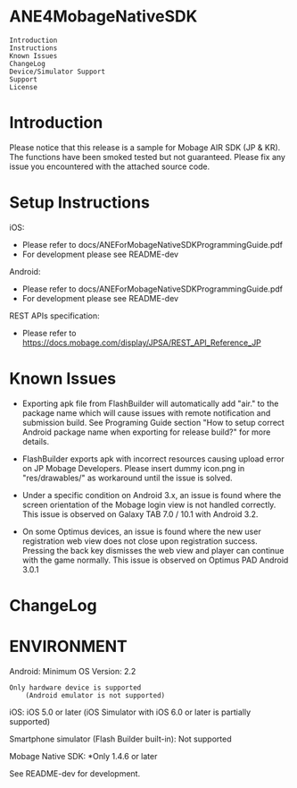 ANE4MobageNativeSDK 
==========================================================================
	Introduction
	Instructions
	Known Issues
	ChangeLog
	Device/Simulator Support
	Support
	License

Introduction
==========================================================================
Please notice that this release is a sample for Mobage AIR SDK (JP & KR). The functions have been smoked tested but not guaranteed. 
Please fix any issue you encountered with the attached source code.


Setup Instructions
==========================================================================
iOS:
- Please refer to docs/ANEForMobageNativeSDKProgrammingGuide.pdf
- For development please see README-dev

Android:
- Please refer to docs/ANEForMobageNativeSDKProgrammingGuide.pdf
- For development please see README-dev

REST APIs specification:
- Please refer to https://docs.mobage.com/display/JPSA/REST_API_Reference_JP


Known Issues
==========================================================================
- Exporting apk file from FlashBuilder will automatically add "air." to the package name
  which will cause issues with remote notification and submission build. See Programing
  Guide section "How to setup correct Android package name when exporting for release
  build?" for more details.

- FlashBuilder exports apk with incorrect resources causing upload error on JP Mobage
  Developers. Please insert dummy icon.png in "res/drawables/" as workaround until the
  issue is solved.

- Under a specific condition on Android 3.x, an issue is found where
  the screen orientation of the Mobage login view is not handled correctly.
  This issue is observed on Galaxy TAB 7.0 / 10.1 with Android 3.2.

- On some Optimus devices, an issue is found where the new user registration
  web view does not close upon registration success. Pressing the back key
  dismisses the web view and player can continue with the game normally.
  This issue is observed on Optimus PAD Android 3.0.1

ChangeLog
==========================================================================


ENVIRONMENT
==========================================================================
Android:
	Minimum OS Version: 2.2
	
	Only hardware device is supported
    	(Android emulator is not supported)

iOS:
	iOS 5.0 or later
	(iOS Simulator with iOS 6.0 or later is partially supported)

Smartphone simulator (Flash Builder built-in):
	Not supported

Mobage Native SDK:
	*Only 1.4.6 or later

See README-dev for development.
